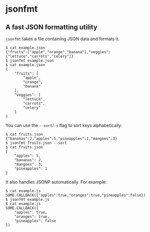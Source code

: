 jsonfmt
=======

A fast JSON formatting utility
----

`jsonfmt` takes a file containing JSON data and formats it.

```
$ cat example.json
{"fruits":["apple","orange","banana"],"veggies":["lettuce","carrots","celery"]}
$ jsonfmt example.json
$ cat example.json
{
    "fruits": [
        "apple",
        "orange",
        "banana"
    ],
    "veggies": [
        "lettuce",
        "carrots",
        "celery"
    ]
}
```

You can use the `--sort`/`-s` flag to sort keys alphabetically:

```
$ cat fruits.json
{"bananas":2,"apples":5,"pineapples":1,"mangoes":3}
$ jsonfmt fruits.json --sort
$ cat fruits.json
{
    "apples": 5,
    "bananas": 2,
    "mangoes": 3,
    "pineapples": 1
}
```

It also handles JSONP automatically. For example:

```
$ cat example.js
SOME.CALLBACK({"apples":true,"oranges":true,"pineapples":false})
$ jsonfmt example.js
$ cat example.js
SOME.CALLBACK({
    "apples": true,
    "oranges": true,
    "pineapples": false
})
```
